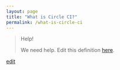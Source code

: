 ```yaml
---
layout: page
title: "What is Circle CI?"
permalink: /what-is-circle-ci
---
```


> Help! 
> 
> We need help. Edit this definition <a href="https://github.com/and-digital/tech-definitions/blog/master/definitions/deployments/circle-ci.md">here</a>.

<p class="edit-term"><a href="https://github.com/and-digital/tech-definitions/blog/master/definitions/deployments/circle-ci.md">edit</a></p>
